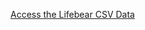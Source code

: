 [Access the Lifebear CSV Data](https://cynatglobal.sharepoint.com/:x:/s/AIAnalyst/Ee5ERWEp2C5KtYd8VMcQlXQBCmhQlKXbDcYfAhsXE_o-GA?e=pBCOVZ)

